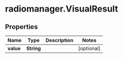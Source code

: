 # radiomanager.VisualResult

## Properties
Name | Type | Description | Notes
------------ | ------------- | ------------- | -------------
**value** | **String** |  | [optional] 


